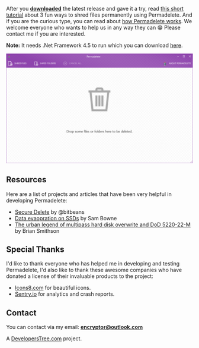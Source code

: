 After you **[downloaded](https://github.com/encrypt0r/permadelete/releases)** the latest release and gave it a try, read [this short tutorial](https://github.com/encrypt0r/permadelete/wiki/How-to-use-Permadelete) about 3 fun ways to shred files permanently using Permadelete. And if you are the curious type, you can read about [how Permadelete works](https://github.com/encrypt0r/permadelete/wiki/How-Permadelete-works). We welcome everyone who wants to help us in any way they can :grin: Please contact me if you are interested.

**Note:** It needs .Net Framework 4.5 to run which you can download [here](https://www.microsoft.com/en-us/download/details.aspx?id=30653).

![Main Window](screenshots/mainwindow.png)

## Resources
Here are a list of projects and articles that have been very helpful in developing Permadelete:
- [Secure Delete](https://github.com/bitbeans/securedelete-net) by @bitbeans
- [Data evaopration on SSDs](https://www.youtube.com/watch?v=zG0orMGf_Go) by Sam Bowne
- [The urban legend of multipass hard disk overwrite and DoD 5220-22-M](http://web.archive.org/web/20121110053501/http://grot.com/wordpress/?p=154) by Brian Smithson

## Special Thanks
I'd like to thank everyone who has helped me in developing and testing Permadelete, I'd also like to thank these awesome companies who have donated a license of their invaluable products to the project:
- [Icons8.com](https://icons8.com) for beautiful icons.
- [Sentry.io](https://sentry.io) for analytics and crash reports.

## Contact
You can contact via my email: [**encryptor@outlook.com**](mailto:encryptor@outlook.com)

A [DevelopersTree.com](https://developerstree.com/) project.
